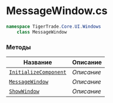 
# MessageWindow.cs
```csharp
namespace TigerTrade.Core.UI.Windows  
    class MessageWindow
```

### Методы
| Название | Описание |
| --- | --- |
| [`InitializeComponent`](./Методы/InitializeComponent.md) | *Описание* |
| [`MessageWindow`](./Методы/MessageWindow.md) | *Описание* |
| [`ShowWindow`](./Методы/ShowWindow.md) | *Описание* |
